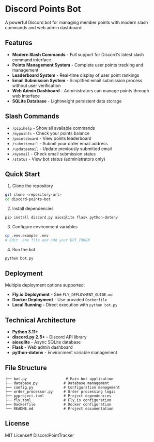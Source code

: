 # Discord Points Bot

A powerful Discord bot for managing member points with modern slash commands and web admin dashboard.

## Features

- **Modern Slash Commands** - Full support for Discord's latest slash command interface
- **Points Management System** - Complete user points tracking and management
- **Leaderboard System** - Real-time display of user point rankings
- **Email Submission System** - Simplified email submission process without user verification
- **Web Admin Dashboard** - Administrators can manage points through web interface
- **SQLite Database** - Lightweight persistent data storage

## Slash Commands

- `/pipihelp` - Show all available commands
- `/mypoints` - Check your points balance
- `/pointsboard` - View points leaderboard
- `/submitemail` - Submit your order email address
- `/updateemail` - Update previously submitted email
- `/myemail` - Check email submission status
- `/status` - View bot status (administrators only)

## Quick Start

1. Clone the repository
```bash
git clone <repository-url>
cd discord-points-bot
```

2. Install dependencies
```bash
pip install discord.py aiosqlite flask python-dotenv
```

3. Configure environment variables
```bash
cp .env.example .env
# Edit .env file and add your BOT_TOKEN
```

4. Run the bot
```bash
python bot.py
```

## Deployment

Multiple deployment options supported:

- **Fly.io Deployment** - See `FLY_DEPLOYMENT_GUIDE.md`
- **Docker Deployment** - Use provided `Dockerfile`
- **Local Running** - Direct execution with `python bot.py`

## Technical Architecture

- **Python 3.11+**
- **discord.py 2.5+** - Discord API library
- **aiosqlite** - Async SQLite database
- **Flask** - Web admin dashboard
- **python-dotenv** - Environment variable management

## File Structure

```
├── bot.py                  # Main bot application
├── database.py            # Database management
├── config.py              # Configuration management
├── order_processor.py     # Order processing logic
├── pyproject.toml         # Project dependencies
├── fly.toml               # Fly.io configuration
├── Dockerfile             # Docker configuration
└── README.md              # Project documentation
```

## License

MIT License# DiscordPointTracker
